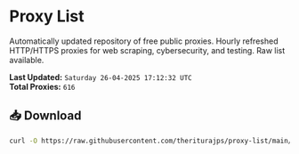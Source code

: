 # Proxy List

Automatically updated repository of free public proxies. Hourly refreshed HTTP/HTTPS proxies for web scraping, cybersecurity, and testing. Raw list available.

**Last Updated:** `Saturday 26-04-2025 17:12:32 UTC`  
**Total Proxies:** `616`

## 📥 Download
```bash
curl -O https://raw.githubusercontent.com/theriturajps/proxy-list/main/proxies.txt
